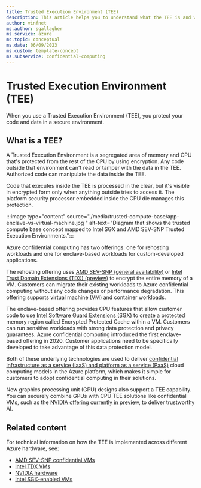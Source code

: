 ```yaml
---
title: Trusted Execution Environment (TEE)
description: This article helps you to understand what the TEE is and what it includes.
author: vinfnet
ms.author: sgallagher
ms.service: azure
ms.topic: conceptual
ms.date: 06/09/2023
ms.custom: template-concept
ms.subservice: confidential-computing
---
```

# Trusted Execution Environment (TEE)

When you use a Trusted Execution Environment (TEE), you protect your code and data in a secure environment.

## What is a TEE?

A Trusted Execution Environment is a segregated area of memory and CPU that's protected from the rest of the CPU by using encryption. Any code outside that environment can't read or tamper with the data in the TEE. Authorized code can manipulate the data inside the TEE.

Code that executes inside the TEE is processed in the clear, but it's visible in encrypted form only when anything outside tries to access it. The platform security processor embedded inside the CPU die manages this protection.

:::image type="content" source="./media/trusted-compute-base/app-enclave-vs-virtual-machine.jpg " alt-text="Diagram that shows the trusted compute base concept mapped to Intel SGX and AMD SEV-SNP Trusted Execution Environments.":::

Azure confidential computing has two offerings: one for rehosting workloads and one for enclave-based workloads for custom-developed applications.

The rehosting offering uses [AMD SEV-SNP (general availability)](virtual-machine-options.md) or [Intel Trust Domain Extensions (TDX) (preview)](tdx-confidential-vm-overview.md) to encrypt the entire memory of a VM. Customers can migrate their existing workloads to Azure confidential computing without any code changes or performance degradation. This offering supports virtual machine (VM) and container workloads.

The enclave-based offering provides CPU features that allow customer code to use [Intel Software Guard Extensions (SGX)](virtual-machine-solutions-sgx.md) to create a protected memory region called Encrypted Protected Cache within a VM. Customers can run sensitive workloads with strong data protection and privacy guarantees. Azure confidential computing introduced the first enclave-based offering in 2020. Customer applications need to be specifically developed to take advantage of this data protection model.

Both of these underlying technologies are used to deliver [confidential infrastructure as a service (IaaS) and platform as a service (PaaS)](overview-azure-products.md) cloud computing models in the Azure platform, which makes it simple for customers to adopt confidential computing in their solutions.

New graphics processing unit (GPU) designs also support a TEE capability. You can securely combine GPUs with CPU TEE solutions like confidential VMs, such as the [NVIDIA offering currently in preview](https://azure.microsoft.com/blog/azure-confidential-computing-with-nvidia-gpus-for-trustworthy-ai/), to deliver trustworthy AI.

## Related content

For technical information on how the TEE is implemented across different Azure hardware, see:

- [AMD SEV-SNP confidential VMs](https://www.amd.com/en/developer/sev.html)
- [Intel TDX VMs](https://www.intel.com/content/www/us/en/developer/articles/technical/intel-trust-domain-extensions.html)
- [NVIDIA hardware](https://www.nvidia.com/en-gb/data-center/h100/)
- [Intel SGX-enabled VMs](https://www.intel.com/content/www/us/en/architecture-and-technology/software-guard-extensions.html)
